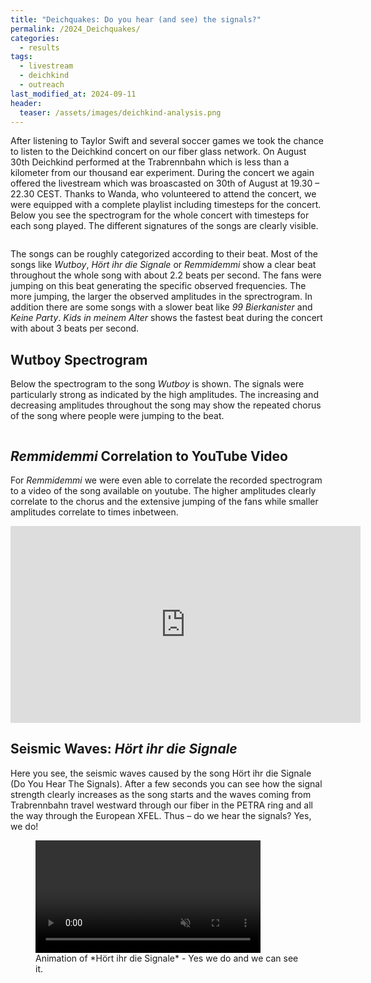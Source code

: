 ```yaml
---
title: "Deichquakes: Do you hear (and see) the signals?"
permalink: /2024_Deichquakes/
categories:
  - results
tags:
  - livestream
  - deichkind
  - outreach
last_modified_at: 2024-09-11
header:
  teaser: /assets/images/deichkind-analysis.png
---
```



After listening to Taylor Swift and several soccer games we took the chance to listen to the Deichkind concert on our fiber glass network. On August 30th Deichkind performed at the Trabrennbahn which is less than a kilometer from our thousand ear experiment. During the concert we again offered the livestream which was broascasted on 30th of August at 19.30 – 22.30 CEST. 
Thanks to Wanda, who volunteered to attend the concert, we were equipped with a complete playlist including timesteps for the concert. Below you see the spectrogram for the whole concert with timesteps for each song played. The different signatures of the songs are clearly visible. 


<figure class="align-center">
  <img src="{{ site.url }}{{ site.baseurl }}/assets/images/deichkind-analysis.png" alt="">
</figure> 



The songs can be roughly categorized according to their beat. Most of the songs like *Wutboy*, *Hört ihr die Signale* or *Remmidemmi* show a clear beat throughout the whole song with about 2.2 beats per second. The fans were jumping on this beat generating the specific observed frequencies. The more jumping, the larger the observed amplitudes in the sprectrogram. In addition there are some songs with a slower beat like *99 Bierkanister* and *Keine Party*. *Kids in meinem Alter* shows the fastest beat during the concert with about 3 beats per second.

## Wutboy Spectrogram

Below the spectrogram to the song *Wutboy* is shown. The signals were particularly strong as indicated by the high amplitudes. The increasing and decreasing amplitudes throughout the song may show the repeated chorus of the song where people were jumping to the beat. 

<figure class="align-center">
  <img src="{{ site.url }}{{ site.baseurl }}/assets/images/deichkind-wutboy.png" alt="">
</figure> 

## *Remmidemmi* Correlation to YouTube Video


For *Remmidemmi* we were even able to correlate the recorded spectrogram to a video of the song available on youtube. The higher amplitudes clearly correlate to the chorus and the extensive jumping of the fans while smaller amplitudes correlate to times inbetween. 

<iframe width="560" height="315" src="https://www.youtube.com/embed/O2vMCa8Lefg?si=Fqj1JTjMOghUBh-X" title="YouTube video player" frameborder="0" allow="accelerometer; autoplay; clipboard-write; encrypted-media; gyroscope; picture-in-picture; web-share" referrerpolicy="strict-origin-when-cross-origin" allowfullscreen></iframe>


## Seismic Waves: *Hört ihr die Signale*


Here you see, the seismic waves caused by the song Hört ihr die Signale (Do You Hear The Signals). After a few seconds you can see how the signal strength clearly increases as the song starts and the waves coming from Trabrennbahn travel westward through our fiber in the PETRA ring and all the way through the European XFEL. Thus – do we hear the signals? Yes, we do!


<figure class="align-center">
  <video muted autoplay loop style="width: 85%; height: auto;" controls>
    <source src="{{ site.url }}{{ site.baseurl }}/assets/animations/Deichkind_hoerstdudiesignale_short_plain.mp4" type="video/mp4">
  </video>
  <figcaption>Animation of *Hört ihr die Signale* - Yes we do and we can see it.</figcaption>
</figure>







